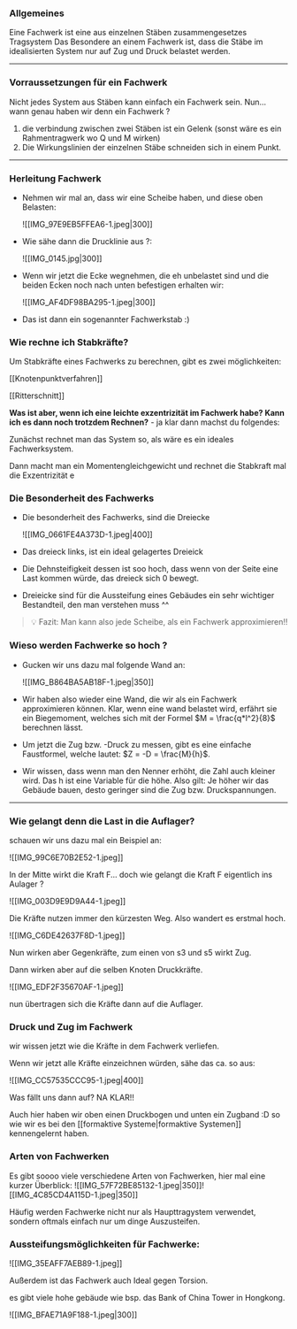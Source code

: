 ### Allgemeines
Eine Fachwerk ist eine aus einzelnen Stäben zusammengesetzes Tragsystem
Das Besondere an einem Fachwerk ist, dass die Stäbe im idealisierten System nur auf Zug und Druck belastet werden.

---

### Vorraussetzungen für ein Fachwerk
Nicht jedes System aus Stäben kann einfach ein Fachwerk sein. Nun... wann genau haben wir denn ein Fachwerk ?

1. die verbindung zwischen zwei Stäben ist ein Gelenk (sonst wäre es ein Rahmentragwerk wo Q und M wirken)
2. Die Wirkungslinien der einzelnen Stäbe schneiden sich in einem Punkt.
---

### Herleitung Fachwerk
- Nehmen wir mal an, dass wir eine Scheibe haben, und diese oben Belasten:

	![[IMG_97E9EB5FFEA6-1.jpeg|300]]

- Wie sähe dann die Drucklinie aus ?:

	![[IMG_0145.jpg|300]]

- Wenn wir jetzt die Ecke wegnehmen, die eh unbelastet sind und die beiden Ecken noch nach unten befestigen erhalten wir:

	![[IMG_AF4DF98BA295-1.jpeg|300]]

- Das ist dann ein sogenannter Fachwerkstab :)

### Wie rechne ich Stabkräfte?
Um Stabkräfte eines Fachwerks zu berechnen, gibt es zwei möglichkeiten:

[[Knotenpunktverfahren]]

[[Ritterschnitt]]

**Was ist aber, wenn ich eine leichte exzentrizität im Fachwerk habe? Kann ich es dann noch trotzdem Rechnen?** - ja klar dann machst du folgendes:

Zunächst rechnet man das System so, als wäre es ein ideales Fachwerksystem.

Dann macht man ein Momentengleichgewicht und rechnet die Stabkraft mal die Exzentrizität e


### Die Besonderheit des Fachwerks
- Die besonderheit des Fachwerks, sind die Dreiecke

	![[IMG_0661FE4A373D-1.jpeg|400]]

- Das dreieck links, ist ein ideal gelagertes Dreieick
- Die Dehnsteifigkeit dessen ist soo hoch, dass wenn von der Seite eine Last kommen würde, das dreieck sich 0 bewegt.
- Dreieicke sind für die Aussteifung eines Gebäudes ein sehr wichtiger Bestandteil, den man verstehen muss ^^
>💡 Fazit: Man kann also jede Scheibe, als ein Fachwerk approximieren!!

### Wieso werden Fachwerke so hoch ?

- Gucken wir uns dazu mal folgende Wand an:

	![[IMG_B864BA5AB18F-1.jpeg|350]]

- Wir haben also wieder eine Wand, die wir als ein Fachwerk approximieren können. Klar, wenn eine wand belastet wird, erfährt sie ein Biegemoment, welches sich mit der Formel $M = \frac{q*l^2}{8}$ berechnen lässt.
- Um jetzt die Zug bzw. -Druck zu messen, gibt es eine einfache Faustformel, welche lautet: $Z = -D = \frac{M}{h}$.
- Wir wissen, dass wenn man den Nenner erhöht, die Zahl auch kleiner wird. Das h ist eine Variable für die höhe. Also gilt: Je höher wir das Gebäude bauen, desto geringer sind die Zug bzw. Druckspannungen.

---

### Wie gelangt denn die Last in die Auflager?

schauen wir uns dazu mal ein Beispiel an:

![[IMG_99C6E70B2E52-1.jpeg]]

In der Mitte wirkt die Kraft F... doch wie gelangt die Kraft F eigentlich ins Aulager ?

![[IMG_003D9E9D9A44-1.jpeg]]

Die Kräfte nutzen immer den kürzesten Weg. Also wandert es erstmal hoch.

![[IMG_C6DE42637F8D-1.jpeg]]

Nun wirken aber Gegenkräfte, zum einen von s3 und s5 wirkt Zug.

Dann wirken aber auf die selben Knoten Druckkräfte.

![[IMG_EDF2F35670AF-1.jpeg]]

nun übertragen sich die Kräfte dann auf die Auflager.

### Druck und Zug im Fachwerk

wir wissen jetzt wie die Kräfte in dem Fachwerk verliefen.

Wenn wir jetzt alle Kräfte einzeichnen würden, sähe das ca. so aus:

![[IMG_CC57535CCC95-1.jpeg|400]]

Was fällt uns dann auf? NA KLAR!!

Auch hier haben wir oben einen Druckbogen und unten ein Zugband :D so wie wir es bei den [[formaktive Systeme|formaktive Systemen]] kennengelernt haben.

### Arten von Fachwerken
Es gibt soooo viele verschiedene Arten von Fachwerken, hier mal eine kurzer Überblick:
![[IMG_57F72BE85132-1.jpeg|350]]![[IMG_4C85CD4A115D-1.jpeg|350]]

Häufig werden Fachwerke nicht nur als Haupttragystem verwendet, sondern oftmals einfach nur um dinge Auszusteifen.

### Aussteifungsmöglichkeiten für Fachwerke:
![[IMG_35EAFF7AEB89-1.jpeg]]

Außerdem ist das Fachwerk auch Ideal gegen Torsion.

es gibt viele hohe gebäude wie bsp. das Bank of China Tower in Hongkong.

![[IMG_BFAE71A9F188-1.jpeg|300]]


